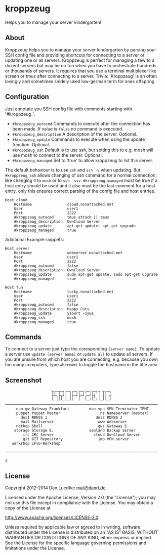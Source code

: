 kroppzeug
=========

Helps you to manage your server kindergarten!


About
-----

Kroppzeug helps you to manage your server kindergarten by parsing your
SSH config file and providing shortcuts for connecting to a server or
updating one or all servers. Kroppzeug is perfect for managing a few to
a dozent servers but may be no fun when you have to orchestrate hundreds
or thousands of servers. It requires that you use a terminal multiplexer
like screen or tmux after connecting to a server.
Trivia: 'Kroppzeug' is an often lovingly and sometimes snidely used
low-german term for ones offspring.


Configuration
-------------

Just annotate you SSH config file with comments starting with '#kroppzeug_'.


* ``#kroppzeug_autocmd`` Commands to execute after the connection has been made. If value is ``false`` no command is executed.
* ``#kroppzeug_description`` A description of the server. Optional.
* ``#kroppzeug_update`` Commands to execute when using the update function. Optional.
* ``#kroppzeug_ssh`` Default is to use ssh, but setting this to e.g. mosh will use mosh to connect to the server. Optional.
* ``#kroppzeug_managed`` Set to 'true' to allow kroppzeug to list this server.

The default behaviour is to use ``ssh`` and ``ssh -v`` when updating. But ``#kroppzeug_ssh`` allows changing of ssh command for a normal connection, like changing it to ``mosh`` or to ``ssh -vvv``.
``#kroppzeug_managed`` must be true if a host entry should be used and it also must be the last comment for a host entry, only this ensures correct parsing of the config file and host entries.

````
Host cloud
    Hostname                cloud.nonattached.net
    User                    user1
    Port                    2222
    #kroppzeug_autocmd      tmux attach || tmux
    #kroppzeug_description  OwnCloud Server
    #kroppzeug_update       apt-get update; apt-get upgrade
    #kroppzeug_managed      true
````

Additional Example snippets:

````
Host server
    Hostname                webserver.nonattached.net
    User                    user1
    Port                    2222
    #kroppzeug_autocmd      false
    #kroppzeug_description  OwnCloud Server
    #kroppzeug_update       sudo apt-get update; sudo apt-get upgrade
    #kroppzeug_managed      true
````

````
Host fun
    Hostname                lucky.nonattached.net
    User                    user1
    Port                    2222
    #kroppzeug_autocmd      false
    #kroppzeug_description  Happy Cats
    #kroppzeug_update       yaourt -Syua
    #kroppzeug_ssh          mosh
    #kroppzeug_managed      true
````

Commands
--------

To connect to a server just type the coresponding ``[server name]``.
To update a server use ``update [server name]`` or ``update all`` to update
all servers. If you are unsure from which host you are connecting, e.g.
because you own too many computers, type ``whereami`` to toggle the hostname
in the title area.


Screenshot
----------
````
                     ┬┌─┬─┐┌─┐┌─┐┌─┐┌─┐┌─┐┬ ┬┌─┐
                     ├┴┐├┬┘│ │├─┘├─┘┌─┘├┤ │ ││ ┬
                     ┴ ┴┴└─└─┘┴  ┴  └─┘└─┘└─┘└─┘
─────────────────────────────────────────────────────────────────────
     nan-gw Gateway Frankfurt         nan-vpn VPN Terminator IPMI
     puppet Puppet Master                  ns Nameserver (master)
       dns1 RDNSS 1                      dns2 RDNSS 2
       mail Mailserver                    www Webserver
     nethop Shell                         gws Gateway E.
    storage Storage E.                sealand Backup Server
        irc IRC Server                  cloud OwnCloud Server
        git GIT Repository                jmp VPN server
   workshop IPv6-Workshop

─────────────────────────────────────────────────────────────────────

$
````

License
-------

Copyright 2012-2014 Dan Luedtke <mail@danrl.de>

Licensed under the Apache License, Version 2.0 (the "License");
you may not use this file except in compliance with the License.
You may obtain a copy of the License at

  http://www.apache.org/licenses/LICENSE-2.0

Unless required by applicable law or agreed to in writing, software
distributed under the License is distributed on an "AS IS" BASIS,
WITHOUT WARRANTIES OR CONDITIONS OF ANY KIND, either express or implied.
See the License for the specific language governing permissions and
limitations under the License.
